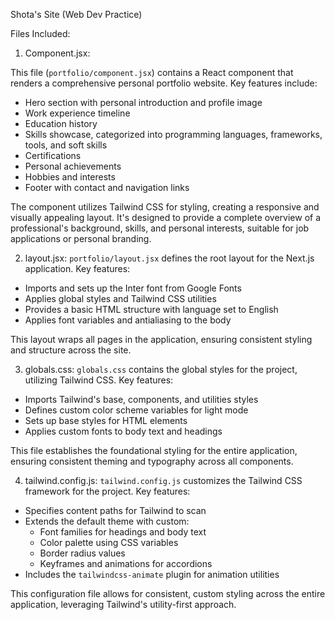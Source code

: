 Shota's Site (Web Dev Practice)

Files Included:
1. Component.jsx:

This file (`portfolio/component.jsx`) contains a React component that renders a comprehensive personal portfolio website. Key features include:

- Hero section with personal introduction and profile image
- Work experience timeline
- Education history
- Skills showcase, categorized into programming languages, frameworks, tools, and soft skills
- Certifications
- Personal achievements
- Hobbies and interests
- Footer with contact and navigation links

The component utilizes Tailwind CSS for styling, creating a responsive and visually appealing layout. It's designed to provide a complete overview of a professional's background, skills, and personal interests, suitable for job applications or personal branding.

2. layout.jsx:
`portfolio/layout.jsx` defines the root layout for the Next.js application. Key features:

- Imports and sets up the Inter font from Google Fonts
- Applies global styles and Tailwind CSS utilities
- Provides a basic HTML structure with language set to English
- Applies font variables and antialiasing to the body

This layout wraps all pages in the application, ensuring consistent styling and structure across the site.

3. globals.css:
`globals.css` contains the global styles for the project, utilizing Tailwind CSS. Key features:

- Imports Tailwind's base, components, and utilities styles
- Defines custom color scheme variables for light mode
- Sets up base styles for HTML elements
- Applies custom fonts to body text and headings

This file establishes the foundational styling for the entire application, ensuring consistent theming and typography across all components.

4. tailwind.config.js:
`tailwind.config.js` customizes the Tailwind CSS framework for the project. Key features:

- Specifies content paths for Tailwind to scan
- Extends the default theme with custom:
  - Font families for headings and body text
  - Color palette using CSS variables
  - Border radius values
  - Keyframes and animations for accordions
- Includes the `tailwindcss-animate` plugin for animation utilities

This configuration file allows for consistent, custom styling across the entire application, leveraging Tailwind's utility-first approach.
